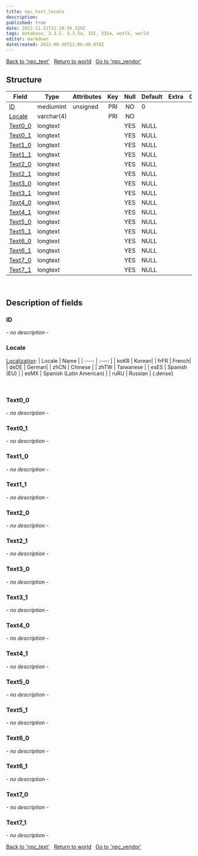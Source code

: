```yaml
---
title: npc_text_locale
description:
published: true
date: 2022-11-21T21:28:56.329Z
tags: database, 3.3.5, 3.3.5a, 335, 335a, wotlk, world
editor: markdown
dateCreated: 2021-08-30T22:06:40.070Z
---
```


<a href="https://trinitycore.info/en/database/335/world/npc_text" class="mt-5 v-btn v-btn--depressed v-btn--flat v-btn--outlined theme--light v-size--default darkblue--text text--lighten-3"><span class="v-btn__content"><i aria-hidden="true" class="v-icon notranslate v-icon--left mdi mdi-arrow-left theme--light"></i><span>Back to 'npc_text'</span></span></a>&nbsp;&nbsp;&nbsp;<a href="https://trinitycore.info/en/database/335/world/home" class="mt-5 v-btn v-btn--depressed v-btn--flat v-btn--outlined theme--light v-size--default darkblue--text text--lighten-3"><span class="v-btn__content"><i aria-hidden="true" class="v-icon notranslate v-icon--left mdi mdi-home-outline theme--light"></i><span>Return to world</span></span></a>&nbsp;&nbsp;&nbsp;<a href="https://trinitycore.info/en/database/335/world/npc_vendor" class="mt-5 v-btn v-btn--depressed v-btn--flat v-btn--outlined theme--light v-size--default darkblue--text text--lighten-3"><span class="v-btn__content"><span>Go to 'npc_vendor'</span><i aria-hidden="true" class="v-icon notranslate v-icon--right mdi mdi-arrow-right theme--light"></i></span></a>

## Structure

| Field | Type | Attributes | Key | Null | Default | Extra | Comment |
| --- | --- | --- | :---: | :---: | --- | --- | --- |
| [ID](#id) | mediumint | unsigned | PRI | NO | 0 |  |  |
| [Locale](#locale) | varchar(4) |  | PRI | NO |  |  |  |
| [Text0_0](#text0_0) | longtext |  |  | YES | NULL |  |  |
| [Text0_1](#text0_1) | longtext |  |  | YES | NULL |  |  |
| [Text1_0](#text1_0) | longtext |  |  | YES | NULL |  |  |
| [Text1_1](#text1_1) | longtext |  |  | YES | NULL |  |  |
| [Text2_0](#text2_0) | longtext |  |  | YES | NULL |  |  |
| [Text2_1](#text2_1) | longtext |  |  | YES | NULL |  |  |
| [Text3_0](#text3_0) | longtext |  |  | YES | NULL |  |  |
| [Text3_1](#text3_1) | longtext |  |  | YES | NULL |  |  |
| [Text4_0](#text4_0) | longtext |  |  | YES | NULL |  |  |
| [Text4_1](#text4_1) | longtext |  |  | YES | NULL |  |  |
| [Text5_0](#text5_0) | longtext |  |  | YES | NULL |  |  |
| [Text5_1](#text5_1) | longtext |  |  | YES | NULL |  |  |
| [Text6_0](#text6_0) | longtext |  |  | YES | NULL |  |  |
| [Text6_1](#text6_1) | longtext |  |  | YES | NULL |  |  |
| [Text7_0](#text7_0) | longtext |  |  | YES | NULL |  |  |
| [Text7_1](#text7_1) | longtext |  |  | YES | NULL |  |  |
&nbsp;
## Description of fields

### ID
*- no description -*
&nbsp;

### Locale
[Localization](/how-to/localization):
| Locale | Name |
| :---: | :---: |
| koKR | Korean|
| frFR | French|
| deDE | German|
| zhCN | Chinese |
| zhTW | Taiwanese |
| esES | Spanish (EU) |
| esMX | Spanish (Latin American) |
| ruRU | Russian |
{.dense}

&nbsp;

### Text0_0
*- no description -*
&nbsp;

### Text0_1
*- no description -*
&nbsp;

### Text1_0
*- no description -*
&nbsp;

### Text1_1
*- no description -*
&nbsp;

### Text2_0
*- no description -*
&nbsp;

### Text2_1
*- no description -*
&nbsp;

### Text3_0
*- no description -*
&nbsp;

### Text3_1
*- no description -*
&nbsp;

### Text4_0
*- no description -*
&nbsp;

### Text4_1
*- no description -*
&nbsp;

### Text5_0
*- no description -*
&nbsp;

### Text5_1
*- no description -*
&nbsp;

### Text6_0
*- no description -*
&nbsp;

### Text6_1
*- no description -*
&nbsp;

### Text7_0
*- no description -*
&nbsp;

### Text7_1
*- no description -*
&nbsp;

<a href="https://trinitycore.info/en/database/335/world/npc_text" class="mt-5 v-btn v-btn--depressed v-btn--flat v-btn--outlined theme--light v-size--default darkblue--text text--lighten-3"><span class="v-btn__content"><i aria-hidden="true" class="v-icon notranslate v-icon--left mdi mdi-arrow-left theme--light"></i><span>Back to 'npc_text'</span></span></a>&nbsp;&nbsp;&nbsp;<a href="https://trinitycore.info/en/database/335/world/home" class="mt-5 v-btn v-btn--depressed v-btn--flat v-btn--outlined theme--light v-size--default darkblue--text text--lighten-3"><span class="v-btn__content"><i aria-hidden="true" class="v-icon notranslate v-icon--left mdi mdi-home-outline theme--light"></i><span>Return to world</span></span></a>&nbsp;&nbsp;&nbsp;<a href="https://trinitycore.info/en/database/335/world/npc_vendor" class="mt-5 v-btn v-btn--depressed v-btn--flat v-btn--outlined theme--light v-size--default darkblue--text text--lighten-3"><span class="v-btn__content"><span>Go to 'npc_vendor'</span><i aria-hidden="true" class="v-icon notranslate v-icon--right mdi mdi-arrow-right theme--light"></i></span></a>
